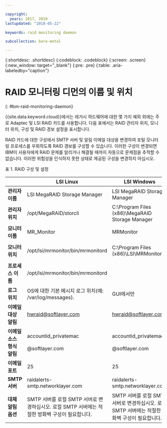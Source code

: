 ```yaml
---

copyright:
  years: 2017, 2019
lastupdated: "2018-05-22"

keywords: raid monitoring daemon

subcollection: bare-metal

---
```


{:shortdesc: .shortdesc}
{:codeblock: .codeblock}
{:screen: .screen}
{:new_window: target="_blank"}
{:pre: .pre}
{:table: .aria-labeledby="caption"}

# RAID 모니터링 디먼의 이름 및 위치
{: #bm-raid-monitoring-daemon}

{{site.data.keyword.cloud}}에서는 레거시 하드웨어에 대한 몇 가지 예외 외에는 주로 Adaptec 및 LSI RAID 카드를 사용합니다. 다음 표에서는 RAID 관리자 위치, 모니터 위치, 구성 및 RAID 경보 설정을 표시합니다.

RAID 카드에 대한 구성에서 SMTP 서버 및 알림 이메일 대상을 변경하여 포털 모니터링 프로세스를 우회하도록 RAID 경보를 구성할 수 있습니다. 이러한 구성이 변경되면 IBM이 사용자에게 RAID 문제를 알리거나 해결될 때까지 자동으로 문제점을 추적할 수 없습니다. 이러한 위험성을 인식하지 못한 상태로 제공된 구성을 변경하지 마십시오.

<caption>표 1. RAID 구성 및 설정</caption>

||LSI Linux|LSI Windows|Adaptec Linux|Adaptec Windows|
|---|---|---|---|---|
|**관리자 이름**|LSI MegaRAID Storage Manager|LSI MegaRAID Storage Manager|Adaptec Storage Manager|Adaptec Storage Manager|
|**관리자 위치**|/opt/MegaRAID/storcli|C:\Program Files (x86)\MegaRAID Storage Manager|/usr/StorMan|C:\Program Files\Adaptec\Adaptec Storage Manager|
|**모니터 이름**|MR_Monitor|MRMonitor|Adaptec Event Manager|Adaptec Event Manager|
|**모니터 위치**|/opt/lsi/mrmonitor/bin/mrmonitord|C:\Program Files (x86)\LSI\MRMonitor|/usr/StorMan|C:\Program Files\Adaptec\Adaptec Storage Manager|
|**프로세스 이름**|/opt/lsi/mrmonitor/bin/mrmonitord|||||
|**로그 위치**|OS에 대한 기본 메시지 로그 위치(예: /var/log/messages).|GUI에서만|/usr/StorMan/RaidEvtA.log|GUI에서만|
|**이메일 대상 알림**|[hwraid@softlayer.com](mailto:hwraid@softlayer.com)|[hwraid@softlayer.com](mailto:hwraid@softlayer.com)|[hwraid@softlayer.com](mailto:hwraid@softlayer.com)|[hwraid@softlayer.com](mailto:hwraid@softlayer.com)|
|**이메일 소스 형식 알림**|accountid_privatemac<br /><br />@softlayer.com|accountid_privatemac<br /><br />@softlayer.com|accountid_privatemac<br /><br />@softlayer.com|accountid_privatemac<br /><br />@softlayer.com|
|**이메일 포트**|25|25|25|25|
|**SMTP 서버**|raidalerts-smtp.networklayer.com|raidalerts-smtp.networklayer.com|raidalerts-smtp.networklayer.com|raidalerts-smtp.networklayer.com|
|**대체 알림 옵션**|SMTP 서버를 로컬 SMTP 서버로 변경하십시오. 로컬 SMTP 서버에는 적절한 방화벽 구성이 필요합니다.|SMTP 서버를 로컬 SMTP 서버로 변경하십시오. 로컬 SMTP 서버에는 적절한 방화벽 구성이 필요합니다.|SMTP 서버를 로컬 SMTP 서버로 변경하십시오. 로컬 SMTP 서버에는 적절한 방화벽 구성이 필요합니다.|SMTP 서버를 로컬 SMTP 서버로 변경하십시오. 로컬 SMTP 서버에는 적절한 방화벽 구성이 필요합니다.|
